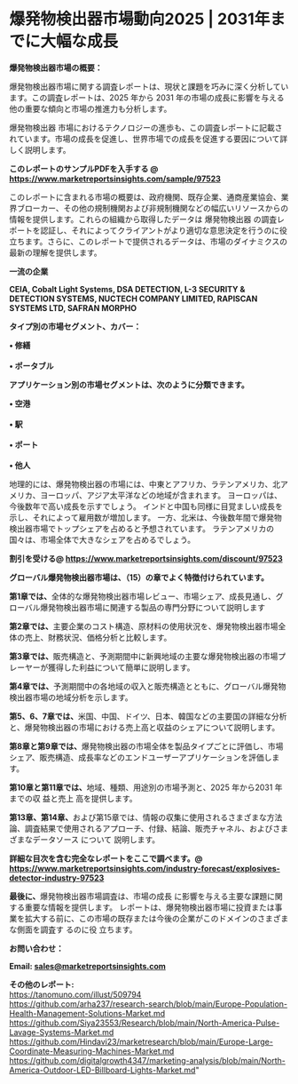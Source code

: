 # 爆発物検出器市場動向2025 | 2031年までに大幅な成長

<strong><b>爆発物検出器市場の概要：</b></strong>

爆発物検出器市場に関する調査レポートは、現状と課題を巧みに深く分析しています。この調査レポートは、2025 年から 2031 年の市場の成長に影響を与える他の重要な傾向と市場の推進力も分析します。

爆発物検出器 市場におけるテクノロジーの進歩も、この調査レポートに記載されています。市場の成長を促進し、世界市場での成長を促進する要因について詳しく説明します。

<strong>このレポートのサンプルPDFを入手する @ <a href=https://www.marketreportsinsights.com/sample/97523>https://www.marketreportsinsights.com/sample/97523</a></strong>

このレポートに含まれる市場の概要は、政府機関、既存企業、通商産業協会、業界ブローカー、その他の規制機関および非規制機関などの幅広いリソースからの情報を提供します。これらの組織から取得したデータは 爆発物検出器 の調査レポートを認証し、それによってクライアントがより適切な意思決定を行うのに役立ちます。さらに、このレポートで提供されるデータは、市場のダイナミクスの最新の理解を提供します。

<strong>一流の企業</strong>

<strong><b>CEIA, Cobalt Light Systems, DSA DETECTION, L-3 SECURITY & DETECTION SYSTEMS, NUCTECH COMPANY LIMITED, RAPISCAN SYSTEMS LTD, SAFRAN MORPHO</b></strong>

<strong><b>タイプ別の市場セグメント、カバー：</b></strong>

<strong>• 修繕<br><br>• ポータブル</strong>

<strong><b>アプリケーション別の市場セグメントは、次のように分類できます。</b></strong>

<strong>• 空港<br><br>• 駅<br><br>• ポート<br><br>• 他人</strong>

 地理的には、爆発物検出器の市場には、中東とアフリカ、ラテンアメリカ、北アメリカ、ヨーロッパ、アジア太平洋などの地域が含まれます。 ヨーロッパは、今後数年で高い成長を示すでしょう。 インドと中国も同様に目覚ましい成長を示し、それによって雇用数が増加します。 一方、北米は、今後数年間で爆発物検出器市場でトップシェアを占めると予想されています。 ラテンアメリカの国々は、市場全体で大きなシェアを占めるでしょう。

<strong>割引を受ける@ <a href=https://www.marketreportsinsights.com/discount/97523>https://www.marketreportsinsights.com/discount/97523</a></strong>

<strong><b>グローバル爆発物検出器市場は、（15）の章でよく特徴付けられています。</b></strong>

<strong><b>第</b></strong><strong><b>1章では、</b></strong>全体的な爆発物検出器市場レビュー、市場シェア、成長見通し、グローバル爆発物検出器市場に関連する製品の専門分野について説明します

<strong><b>第2章では、</b></strong>主要企業のコスト構造、原材料の使用状況を、爆発物検出器市場全体の売上、財務状況、価格分析と比較します。

<strong><b>第3章では、</b></strong>販売構造と、予測期間中に新興地域の主要な爆発物検出器の市場プレーヤーが獲得した利益について簡単に説明します。

<strong><b>第4章では、</b></strong>予測期間中の各地域の収入と販売構造とともに、グローバル爆発物検出器市場の地域分析を示します。

<strong><b>第5、6、7章では、</b></strong>米国、中国、ドイツ、日本、韓国などの主要国の詳細な分析と、爆発物検出器の市場における売上高と収益のシェアについて説明します。

<strong><b>第8章と第9章では、</b></strong>爆発物検出器の市場全体を製品タイプごとに評価し、市場シェア、販売構造、成長率などのエンドユーザーアプリケーションを評価します。

<strong><b>第10章と第11章では、</b></strong>地域、種類、用途別の市場予測と、2025 年から2031 年までの収 益と売上 高を提供します。

<strong><b>第13章、第14章、</b></strong>および第15章では、情報の収集に使用されるさまざまな方法論、調査結果で使用されるアプローチ、付録、結論、販売チャネル、およびさまざまなデータソース について 説明します。

<strong>詳細な目次を含む完全なレポートをここで調べます。@ <a href=https://www.marketreportsinsights.com/industry-forecast/explosives-detector-industry-97523>https://www.marketreportsinsights.com/industry-forecast/explosives-detector-industry-97523</a></strong>

<strong><b>最後に、</b></strong>爆発物検出器市場調査は、市場の成長 に影響を</a>与える主要な課題に関する重要な情報を提供します。 レポートは、爆発物検出器市場に投資または事業を拡大する前に、この市場の既存または今後の企業がこのドメインのさまざまな側面を調査す るのに役 立ちます。

<strong><b>お問い合わせ：</b></strong>

<strong>Email: </strong><a href=mailto:sales@marketreportsinsights.com><strong>sales@marketreportsinsights.com</strong></a>

<strong>その他のレポート:</strong>
<br>
<a href=https://tanomuno.com/illust/509794>https://tanomuno.com/illust/509794</a>
<br>
<a href=https://github.com/arha237/research-search/blob/main/Europe-Population-Health-Management-Solutions-Market.md>https://github.com/arha237/research-search/blob/main/Europe-Population-Health-Management-Solutions-Market.md</a>
<br>
<a href=https://github.com/Siya23553/Research/blob/main/North-America-Pulse-Lavage-Systems-Market.md>https://github.com/Siya23553/Research/blob/main/North-America-Pulse-Lavage-Systems-Market.md</a>
<br>
<a href=https://github.com/Hindavi23/marketresearch/blob/main/Europe-Large-Coordinate-Measuring-Machines-Market.md>https://github.com/Hindavi23/marketresearch/blob/main/Europe-Large-Coordinate-Measuring-Machines-Market.md</a>
<br>
<a href=https://github.com/digitalgrowth4347/marketing-analysis/blob/main/North-America-Outdoor-LED-Billboard-Lights-Market.md>https://github.com/digitalgrowth4347/marketing-analysis/blob/main/North-America-Outdoor-LED-Billboard-Lights-Market.md</a>"
